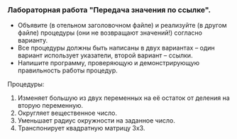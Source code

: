 ### Лабораторная работа "Передача значения по ссылке".

- Объявите (в отельном заголовочном файле) и реализуйте (в другом файле)
  процедуры (они не возвращают значений!) согласно варианту.
- Все процедуры должны быть написаны в двух вариантах – один вариант использует
  указатели, второй вариант – ссылки.
- Напишите программу, проверяющую и демонстрирующую правильность работы
  процедур.

Процедуры:

1. Изменяет большую из двух переменных на её остаток от деления на вторую
   переменную.
2. Округляет вещественное число.
3. Уменьшает радиус окружности на заданное число.
4. Транспонирует квадратную матрицу 3x3.
